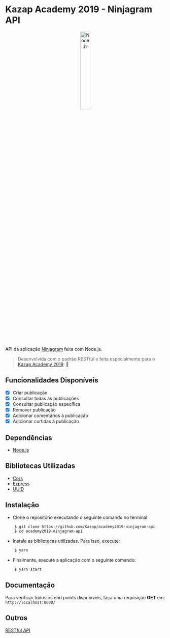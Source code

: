 # Kazap Academy 2019 - Ninjagram API

<p align="center">
  <img src="https://upload.wikimedia.org/wikipedia/commons/thumb/d/d9/Node.js_logo.svg/1280px-Node.js_logo.svg.png" width="25%" alt="Node.js" />
</p>

API da aplicação [Ninjagram]() feita com Node.js.
> Desenvolvida com o padrão RESTful e feita especialmente para o [Kazap Academy 2019](https://academy.kazap.dev). 🚀

## Funcionalidades Disponíveis
- [x] Criar publicação
- [x] Consultar todas as publicações
- [x] Consultar publicação específica
- [x] Remover publicação
- [x] Adicionar comentários à publicação
- [x] Adicionar curtidas à publicação

## Dependências
* [Node.js](https://nodejs.org/en/)

## Bibliotecas Utilizadas
* [Cors](https://www.npmjs.com/package/cors)
* [Express](https://www.npmjs.com/package/express)
* [UUID](https://www.npmjs.com/package/uuid)

## Instalação
* Clone o repositório executando o seguinte comando no terminal:

```bash
    $ git clone https://github.com/Kazap/academy2019-ninjagram-api
    $ cd academy2019-ninjagram-api
```

* Instale as bibliotecas utilizadas. Para isso, execute:

```bash
    $ yarn
```

* Finalmente, execute a aplicação com o seguinte comando:

```bash
    $ yarn start
```

## Documentação
Para verificar todos os end points disponíveis, faça uma requisição **GET** em: `http://localhost:8000/`

## Outros
[RESTful API](http://restfulapi.net)
